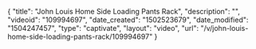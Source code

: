 {
    "title": "John Louis Home Side Loading Pants Rack",
    "description": "",
    "videoid": "109994697",
    "date_created": "1502523679",
    "date_modified": "1504247457",
    "type": "captivate",
    "layout": "video",
    "url": "\/v\/john-louis-home-side-loading-pants-rack\/109994697"
}